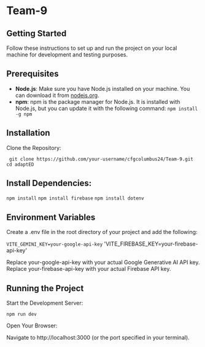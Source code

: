# Team-9

## Getting Started

Follow these instructions to set up and run the project on your local machine for development and testing purposes.

## Prerequisites

- **Node.js**: Make sure you have Node.js installed on your machine. You can download it from [nodejs.org](https://nodejs.org/).
- **npm**: npm is the package manager for Node.js. It is installed with Node.js, but you can update it with the following command:
  `npm install -g npm`

## Installation

Clone the Repository:

` git clone https://github.com/your-username/cfgcolumbus24/Team-9.git`
`cd adaptED`

## Install Dependencies:

`npm install`
`npm install firebase`
`npm install dotenv`

## Environment Variables

Create a .env file in the root directory of your project and add the following:

`VITE_GEMINI_KEY=your-google-api-key`
'VITE_FIREBASE_KEY=your-firebase-api-key'

Replace your-google-api-key with your actual Google Generative AI API key.
Replace your-firebase-api-key with your actual Firebase API key.

## Running the Project

Start the Development Server:

`npm run dev`

Open Your Browser:

Navigate to http://localhost:3000 (or the port specified in your terminal).
